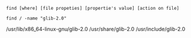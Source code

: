 `find [where] [file propeties] [propertie's value] [action on file]`

`find / -name "glib-2.0"`

/usr/lib/x86_64-linux-gnu/glib-2.0
/usr/share/glib-2.0
/usr/include/glib-2.0
